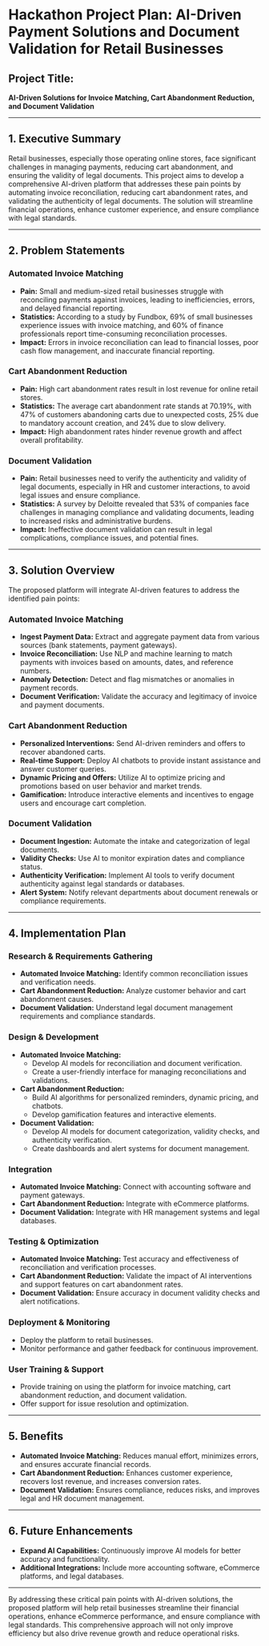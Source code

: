# Hackathon Project Plan: AI-Driven Payment Solutions and Document Validation for Retail Businesses

## Project Title:
**AI-Driven Solutions for Invoice Matching, Cart Abandonment Reduction, and Document Validation**

---

## 1. Executive Summary

Retail businesses, especially those operating online stores, face significant challenges in managing payments, reducing cart abandonment, and ensuring the validity of legal documents. This project aims to develop a comprehensive AI-driven platform that addresses these pain points by automating invoice reconciliation, reducing cart abandonment rates, and validating the authenticity of legal documents. The solution will streamline financial operations, enhance customer experience, and ensure compliance with legal standards.

---

## 2. Problem Statements

### Automated Invoice Matching

- **Pain:** Small and medium-sized retail businesses struggle with reconciling payments against invoices, leading to inefficiencies, errors, and delayed financial reporting.
- **Statistics:** According to a study by Fundbox, 69% of small businesses experience issues with invoice matching, and 60% of finance professionals report time-consuming reconciliation processes.
- **Impact:** Errors in invoice reconciliation can lead to financial losses, poor cash flow management, and inaccurate financial reporting.

### Cart Abandonment Reduction

- **Pain:** High cart abandonment rates result in lost revenue for online retail stores.
- **Statistics:** The average cart abandonment rate stands at 70.19%, with 47% of customers abandoning carts due to unexpected costs, 25% due to mandatory account creation, and 24% due to slow delivery.
- **Impact:** High abandonment rates hinder revenue growth and affect overall profitability.

### Document Validation

- **Pain:** Retail businesses need to verify the authenticity and validity of legal documents, especially in HR and customer interactions, to avoid legal issues and ensure compliance.
- **Statistics:** A survey by Deloitte revealed that 53% of companies face challenges in managing compliance and validating documents, leading to increased risks and administrative burdens.
- **Impact:** Ineffective document validation can result in legal complications, compliance issues, and potential fines.

---

## 3. Solution Overview

The proposed platform will integrate AI-driven features to address the identified pain points:

### Automated Invoice Matching

- **Ingest Payment Data:** Extract and aggregate payment data from various sources (bank statements, payment gateways).
- **Invoice Reconciliation:** Use NLP and machine learning to match payments with invoices based on amounts, dates, and reference numbers.
- **Anomaly Detection:** Detect and flag mismatches or anomalies in payment records.
- **Document Verification:** Validate the accuracy and legitimacy of invoice and payment documents.

### Cart Abandonment Reduction

- **Personalized Interventions:** Send AI-driven reminders and offers to recover abandoned carts.
- **Real-time Support:** Deploy AI chatbots to provide instant assistance and answer customer queries.
- **Dynamic Pricing and Offers:** Utilize AI to optimize pricing and promotions based on user behavior and market trends.
- **Gamification:** Introduce interactive elements and incentives to engage users and encourage cart completion.

### Document Validation

- **Document Ingestion:** Automate the intake and categorization of legal documents.
- **Validity Checks:** Use AI to monitor expiration dates and compliance status.
- **Authenticity Verification:** Implement AI tools to verify document authenticity against legal standards or databases.
- **Alert System:** Notify relevant departments about document renewals or compliance requirements.

---

## 4. Implementation Plan

### Research & Requirements Gathering

- **Automated Invoice Matching:** Identify common reconciliation issues and verification needs.
- **Cart Abandonment Reduction:** Analyze customer behavior and cart abandonment causes.
- **Document Validation:** Understand legal document management requirements and compliance standards.

### Design & Development

- **Automated Invoice Matching:**
  - Develop AI models for reconciliation and document verification.
  - Create a user-friendly interface for managing reconciliations and validations.
- **Cart Abandonment Reduction:**
  - Build AI algorithms for personalized reminders, dynamic pricing, and chatbots.
  - Develop gamification features and interactive elements.
- **Document Validation:**
  - Develop AI models for document categorization, validity checks, and authenticity verification.
  - Create dashboards and alert systems for document management.

### Integration

- **Automated Invoice Matching:** Connect with accounting software and payment gateways.
- **Cart Abandonment Reduction:** Integrate with eCommerce platforms.
- **Document Validation:** Integrate with HR management systems and legal databases.

### Testing & Optimization

- **Automated Invoice Matching:** Test accuracy and effectiveness of reconciliation and verification processes.
- **Cart Abandonment Reduction:** Validate the impact of AI interventions and support features on cart abandonment rates.
- **Document Validation:** Ensure accuracy in document validity checks and alert notifications.

### Deployment & Monitoring

- Deploy the platform to retail businesses.
- Monitor performance and gather feedback for continuous improvement.

### User Training & Support

- Provide training on using the platform for invoice matching, cart abandonment reduction, and document validation.
- Offer support for issue resolution and optimization.

---

## 5. Benefits

- **Automated Invoice Matching:** Reduces manual effort, minimizes errors, and ensures accurate financial records.
- **Cart Abandonment Reduction:** Enhances customer experience, recovers lost revenue, and increases conversion rates.
- **Document Validation:** Ensures compliance, reduces risks, and improves legal and HR document management.

---

## 6. Future Enhancements

- **Expand AI Capabilities:** Continuously improve AI models for better accuracy and functionality.
- **Additional Integrations:** Include more accounting software, eCommerce platforms, and legal databases.

---

By addressing these critical pain points with AI-driven solutions, the proposed platform will help retail businesses streamline their financial operations, enhance eCommerce performance, and ensure compliance with legal standards. This comprehensive approach will not only improve efficiency but also drive revenue growth and reduce operational risks.
